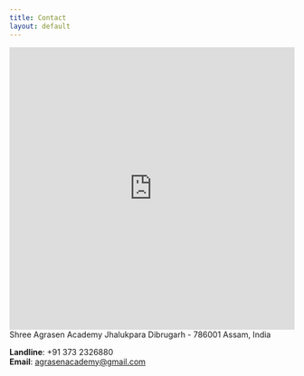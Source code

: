 ```yaml
---
title: Contact
layout: default
---
```

<iframe src="https://www.google.com/maps/embed?pb=!1m14!1m12!1m3!1d1297.921789263831!2d94.90562222554657!3d27.482274832747308!2m3!1f0!2f0!3f0!3m2!1i1024!2i768!4f13.1!5e1!3m2!1sen!2s!4v1411805765190" width="100%" height="500" frameborder="0"></iframe>
<br/>
Shree Agrasen Academy  
Jhalukpara  
Dibrugarh - 786001  
Assam, India

**Landline**: +91 373 2326880  
**Email**: <agrasenacademy@gmail.com>
